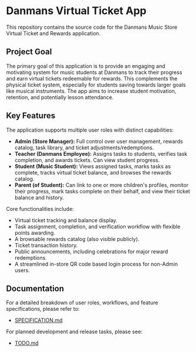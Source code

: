 # Danmans Virtual Ticket App

This repository contains the source code for the Danmans Music Store Virtual Ticket and Rewards application.

## Project Goal

The primary goal of this application is to provide an engaging and motivating system for music students at Danmans to track their progress and earn virtual tickets redeemable for rewards. This complements the physical ticket system, especially for students saving towards larger goals like musical instruments. The app aims to increase student motivation, retention, and potentially lesson attendance.

## Key Features

The application supports multiple user roles with distinct capabilities:

- **Admin (Store Manager):** Full control over user management, rewards catalog, task library, and ticket adjustments/redemptions.
- **Teacher (Danmans Employee):** Assigns tasks to students, verifies task completion, and awards tickets. Can view student progress.
- **Student (Music Student):** Views assigned tasks, marks tasks as complete, tracks virtual ticket balance, and browses the rewards catalog.
- **Parent (of Student):** Can link to one or more children's profiles, monitor their progress, mark tasks complete on their behalf, and view their ticket balance and history.

Core functionalities include:

- Virtual ticket tracking and balance display.
- Task assignment, completion, and verification workflow with flexible points awarding.
- A browsable rewards catalog (also visible publicly).
- Ticket transaction history.
- Public announcements, including celebrations for major reward redemptions.
- A streamlined in-store QR code based login process for non-Admin users.

## Documentation

For a detailed breakdown of user roles, workflows, and feature specifications, please refer to:

- [SPECIFICATION.md](./SPECIFICATION.md)

For planned development and release tasks, please see:

- [TODO.md](./TODO.md)
